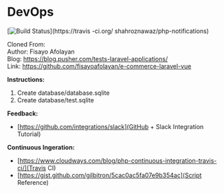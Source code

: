 # DevOps

[![Build Status](https://travis-ci.org/shahroznawaz/php-notifications.svg?branch=master)](https://travis -ci.org/ shahroznawaz/php-notifications)


Cloned From: <br>
Author: Fisayo Afolayan <br>
Blog: https://blog.pusher.com/tests-laravel-applications/ <br>
Link: https://github.com/fisayoafolayan/e-commerce-laravel-vue <br>

<strong>Instructions:</strong>
1. Create database/database.sqlite
2. Create database/test.sqlite

<strong>Feedback:</strong>
* [https://github.com/integrations/slack](GitHub + Slack Integration Tutorial)

<strong>Continuous Ingeration:</strong>
* [https://www.cloudways.com/blog/php-continuous-integration-travis-ci/](Travis CI)
* [https://gist.github.com/gilbitron/5cac0ac5fa07e9b354ac](Script Reference)